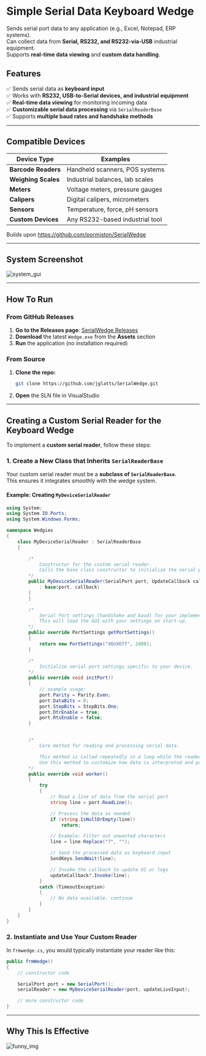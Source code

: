 ﻿
# Simple Serial Data Keyboard Wedge

Sends serial port data to any application (e.g., Excel, Notepad, ERP systems).  
Can collect data from **Serial, RS232, and RS232-via-USB** industrial equipment.  
Supports **real-time data viewing** and **custom data handling**.  

## Features  
✅ Sends serial data as **keyboard input**  
✅ Works with **RS232, USB-to-Serial devices, and industrial equipment**  
✅ **Real-time data viewing** for monitoring incoming data  
✅ **Customizable serial data processing** via `SerialReaderBase`  
✅ Supports **multiple baud rates and handshake methods**  


---


## Compatible Devices  

| Device Type       | Examples |
|------------------|-----------------------------------|
| **Barcode Readers**  | Handheld scanners, POS systems  |
| **Weighing Scales**  | Industrial balances, lab scales |
| **Meters**          | Voltage meters, pressure gauges  |
| **Calipers**         | Digital calipers, micrometers   |
| **Sensors**          | Temperature, force, pH sensors  |
| **Custom Devices**   | Any RS232-based industrial tool |

Builds upon https://github.com/pormiston/SerialWedge


---


## System Screenshot
![system_gui](https://raw.githubusercontent.com/jglatts/SerialWedge/refs/heads/master/images/gui2.png)


---


## How To Run  

### From GitHub Releases 
1. **Go to the Releases page**: [SerialWedge Releases](https://github.com/jglatts/SerialWedge/releases)  
2. **Download** the latest `Wedge.exe` from the **Assets** section  
3. **Run** the application (no installation required)  

### From Source  
1. **Clone the repo:**  
   ```sh
   git clone https://github.com/jglatts/SerialWedge.git
   ```
2. **Open** the SLN file in VisualStudio


---


## Creating a Custom Serial Reader for the Keyboard Wedge  

To implement a **custom serial reader**, follow these steps:  

### 1. Create a New Class that Inherits `SerialReaderBase`  
Your custom serial reader must be a **subclass of `SerialReaderBase`**.  
This ensures it integrates smoothly with the wedge system.  

#### Example: Creating `MyDeviceSerialReader`  
```csharp
using System;
using System.IO.Ports;
using System.Windows.Forms;

namespace Wedgies
{
    class MyDeviceSerialReader : SerialReaderBase
    {

        /*
            Constructor for the custom serial reader.
            Calls the base class constructor to initialize the serial port and callback.
        */
        public MyDeviceSerialReader(SerialPort port, UpdateCallback callback)
            : base(port, callback)
        {
        }

        /*
            Serial Port settings (handshake and baud) for your implementation. 
            This will load the GUI with your settings on start-up. 
        */
        public override PortSettings getPortSettings()
        {
            return new PortSettings("XOnXOff", 2400);
        }

        /*
            Initialize serial port settings specific to your device.
        */
        public override void initPort()
        {
            // example usage:
            port.Parity = Parity.Even;
            port.DataBits = 8;
            port.StopBits = StopBits.One;
            port.DtrEnable = true;
            port.RtsEnable = false;
        }


        /*
            Core method for reading and processing serial data.

            This method is called repeatedly in a loop while the reader is running.
            Use this method to customize how data is interpreted and processed. 
        */
        public override void worker()
        {
            try
            {
                // Read a line of data from the serial port
                string line = port.ReadLine();

                // Process the data as needed
                if (string.IsNullOrEmpty(line))
                    return;

                // Example: Filter out unwanted characters
                line = line.Replace("?", "");

                // Send the processed data as keyboard input
                SendKeys.SendWait(line);

                // Invoke the callback to update UI or logs
                updateCallback?.Invoke(line);
            }
            catch (TimeoutException)
            {
                // No data available, continue
            }
        }
    }
}
```


### 2. Instantiate and Use Your Custom Reader  
In `frmwedge.cs`, you would typically instantiate your reader like this:  
```csharp
public frmWedge()
{
    // constructor code

    SerialPort port = new SerialPort();
    serialReader = new MyDeviceSerialReader(port, updateLiveInput);

    // more constructor code     
}
```

---

## Why This Is Effective  
![funny_img](https://raw.githubusercontent.com/jglatts/SerialWedge/refs/heads/master/images/funny-c%23.jpg)